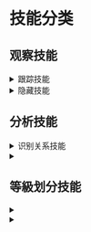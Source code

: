  # 技能分类
 
  ## 观察技能       
 
  <details> 
 
  <summary>   跟踪技能    </summary>  
 
  -   ######
 
  -   ######

  </details>
  
   <details> 
 
  <summary>   隐藏技能    </summary>  
 
  -   ######
 
  -   ######

  </details>
 
   ## 分析技能       
 
  <details> 
 
  <summary>   识别关系技能    </summary>  
 
  -   ######
 
  -   ######

  </details>
  
  </details>
        
  <details> 
 
  <summary>       </summary>  
 
  -   ######
 
  -   ######

  </details>
  
  
   ## 等級划分技能       
 
  <details> 
 
  <summary>       </summary>  
 
  -   ######
 
  -   ######

  </details>
  
  </details>
        
  <details> 
 
  <summary>       </summary>  
 
  -   ######
 
  -   ######

  </details>
  
     
 
  

  
